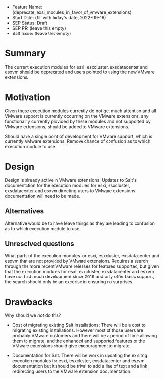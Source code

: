 - Feature Name: (deprecate_exsi_modules_in_favor_of_vmware_extensions)
- Start Date: (fill with today's date, 2022-09-16)
- SEP Status: Draft
- SEP PR: (leave this empty)
- Salt Issue: (leave this empty)

# Summary
[summary]: #summary

The current execution modules for esxi, esxcluster, exsdatacenter and esxvm should be deprecated and users pointed
to using the new VMware extensions.


# Motivation
[motivation]: #motivation

Given these execution modules currently do not get much attention and all VMware support is currently occurring on
the VMware extensions, any functionality currently provided by these modules and not supported by VMware extensions,
should be added to VMware extensions.

Should have a single point of development for VMware support, which is currently VMware extensions.
Remove chance of confusion as to which execution module to use.

# Design
[design]: #detailed-design

Design is already active in VMware extensions.
Updates to Salt's documentation for the execution modules for esxi, esxcluster, exsdatacenter and esxvm directing
users to VMware extensions documentation will need to be made.

## Alternatives
[alternatives]: #alternatives

Alternative would be to have leave things as they are leading to confusion as to which execution module to use.

## Unresolved questions
[unresolved]: #unresolved-questions

What parts of the execution modules for esxi, esxcluster, exsdatacenter and esxvm that are not provided by VMware extensions.
Requires a search through the more recent VMware releases for features supported, but given that the execution modules for
esxi, esxcluster, exsdatacenter and esxvm have not had much development since 2016 and only offer basic support, the search
should only be an excerise in ensuring no surprises.

# Drawbacks
[drawbacks]: #drawbacks

Why should we *not* do this?

- Cost of migrating existing Salt installations:
    There will be a cost to migrating existing installations.
        However most of those users are probably VMware customers and there will be a period of time allowing them
        to migrate, and the enhanced and supported features of the VMware extensions should give encouragment to migrate.

 - Documentation for Salt.
    There will be work in updating the exisitng execution modules for esxi, esxcluster, exsdatacenter and esxvm documentation
    but it should be trival to add a line of text and a link redirecting users to the VMware extension documentation.


